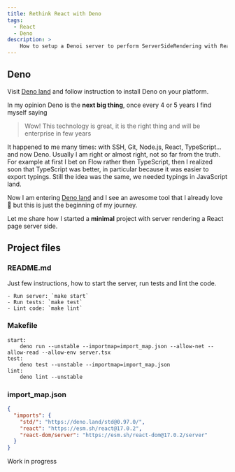 ```yaml
---
title: Rethink React with Deno
tags:
  - React
  - Deno
description: >
    How to setup a Denoi server to perform ServerSideRendering with React. The Web is evolving in the right direction.
---
```


## Deno

Visit [Deno land](https://deno.land/) and follow instruction to install Deno on your platform.

In my opinion Deno is the **next big thing**, once every 4 or 5 years I find myself saying

> Wow! This technology is great, it is the right thing and will be enterprise in few years

It happened to me many times: with SSH, Git, Node.js, React, TypeScript... and now Deno.
Usually I am right or almost right, not so far from the truth.
For example at first I bet on Flow rather then TypeScript, then I realized soon that TypeScript was better, in particular because it was easier to export typings. Still the idea was the same, we needed typings in JavaScript land.

Now I am entering [Deno land](https://deno.land) and I see an awesome tool that I already love 💙 but this is just the beginning of my journey.

Let me share how I started a **minimal** project with server rendering a React page server side.

## Project files

### README.md

Just few instructions, how to start the server, run tests and lint the code.

```
- Run server: `make start`
- Run tests: `make test`
- Lint code: `make lint`
```

### Makefile

```
start:
	deno run --unstable --importmap=import_map.json --allow-net --allow-read --allow-env server.tsx
test:
	deno test --unstable --importmap=import_map.json
lint:
	deno lint --unstable
```

### import_map.json

```json
{
  "imports": {
    "std/": "https://deno.land/std@0.97.0/",
    "react": "https://esm.sh/react@17.0.2",
    "react-dom/server": "https://esm.sh/react-dom@17.0.2/server"
  }
}
```

<div class="paper warning">Work in progress</div>
